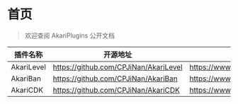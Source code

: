 # 首页
> 欢迎查阅 AkariPlugins 公开文档

| 插件名称       | 开源地址                                  | SpigotMC                                   |
|------------|---------------------------------------|--------------------------------------------|
| AkariLevel | https://github.com/CPJiNan/AkariLevel | https://www.spigotmc.org/resources/116936/ |
| AkariBan   | https://github.com/CPJiNan/AkariBan   | https://www.spigotmc.org/resources/117132/ |
| AkariCDK   | https://github.com/CPJiNan/AkariCDK   | https://www.spigotmc.org/resources/117225/ |